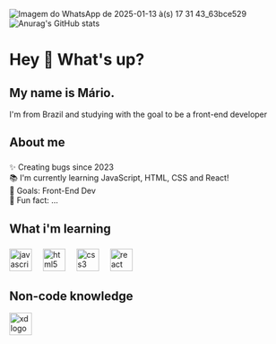 ![Imagem do WhatsApp de 2025-01-13 à(s) 17 31 43_63bce529](https://github.com/user-attachments/assets/b4e6787e-52a4-438e-8352-4185545ed68a)![Anurag's GitHub stats](https://github-readme-stats.vercel.app/api?username=MarioHCoelho&theme=catppuccin_mocha&show_icons=true)


<h1 align="left">Hey 👋 What's up?</h1>


###

<p align="left"><h2>My name is Mário.</h2></p>
<p align="left">I'm  from Brazil and studying with the goal to be a front-end developer</p>

###

<h2 align="left">About me</h2>

###

<p align="left">✨ Creating bugs since 2023<br>📚 I'm currently learning JavaScript, HTML, CSS and React!<br>🎯 Goals: Front-End Dev <br>🎲 Fun fact: ...</p>

###

<h2 align="left">What i'm learning </h2>

###

<div align="left">
  <img src="https://cdn.jsdelivr.net/gh/devicons/devicon/icons/javascript/javascript-original.svg" height="40" alt="javascript logo"  />
  <img width="12" />
  <img src="https://cdn.jsdelivr.net/gh/devicons/devicon/icons/html5/html5-original.svg" height="40" alt="html5 logo"  />
  <img width="12" />
  <img src="https://cdn.jsdelivr.net/gh/devicons/devicon/icons/css3/css3-original.svg" height="40" alt="css3 logo"  />
  <img width="12" />
  <img src="https://cdn.jsdelivr.net/gh/devicons/devicon/icons/react/react-original.svg" height="40" alt="react logo"  />
  <img width="12" />
  
</div>

###
 
<h2 align="left">Non-code knowledge </h2>
<img src="https://cdn.jsdelivr.net/gh/devicons/devicon/icons/xd/xd-plain.svg" height="40" alt="xd logo"  />

###
